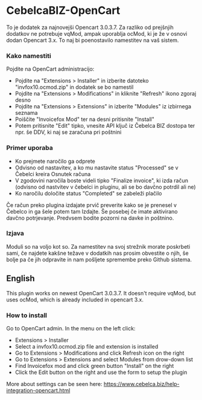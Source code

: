 # CebelcaBIZ-OpenCart

To je dodatek za najnovejši Opencart 3.0.3.7. Za razliko od prejšnjih dodatkov ne potrebuje vqMod, ampak uporablja ocMod, ki je že v osnovi dodan Opencart 3.x. To naj bi poenostavilo namestitev na vaš sistem.

### Kako namestiti

Pojdite na OpenCart administracijo:
* Pojdite na "Extensions > Installer" in izberite datoteko "invfox10.ocmod.zip" in dodatek se bo namestil
* Pojdite na "Extensions > Modifications" in kliknite "Refresh" ikono zgoraj desno
* Pojdite na "Extensions > Extensions" in izberite "Modules" iz izbirnega seznama
* Poiščite "Invoicefox Mod" ter na desni pritisnite "Install"
* Potem pritisnite "Edit" tipko, vnesite API ključ iz Čebelca BIZ dostopa ter npr. še DDV, ki naj se zaračuna pri poštnini

### Primer uporaba

* Ko prejmete naročilo ga odprete
* Odvisno od nastavitev, a ko mu nastavite status "Processed" se v Čebelci kreira Osnutek računa
* V zgodovini naročila boste videli tipko "Finalize invoice", ki izda račun (odvisno od nastvitev v čebelci in pluginu, ali se bo davčno potrdil ali ne)
* Ko naročilu določite status "Completed" se zabeleži plačilo

Če račun preko plugina izdajate prvič preverite kako se je prenesel v Čebelco in ga šele potem tam Izdajte. Še posebej če imate aktivirano davčno potrjevanje.
Predvsem bodite pozorni na davke in poštnino.

### Izjava

Moduli so na voljo kot so. Za namestitev na svoj strežnik morate poskrbeti sami, če najdete kakšne težave v dodatkih nas prosim obvestite o njih, še bolje pa če jih odpravite in nam pošljete spremembe preko Github sistema.

## English

This plugin works on newest OpenCart 3.0.3.7. It doesn't require vqMod, but uses ocMod, which is already included in opencart 3.x.

### How to install

Go to OpenCart admin. In the menu on the left click: 
 * Extensions > Installer
 * Select a invfox10.ocmod.zip file and extension is installed
 * Go to Extensions > Modifications and click Refresh icon on the right
 * Go to Extensions > Extensions and select Modules from drow-down list
 * Find Invoicefox mod and click green button "Install" on the right
 * Click the Edit button on the right and use the form to setup the plugin

More about settings can be seen here: https://www.cebelca.biz/help-integration-opencart.html

